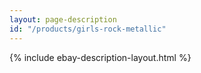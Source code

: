 ```yaml
---
layout: page-description
id: "/products/girls-rock-metallic"
---
```


{% include ebay-description-layout.html %}
